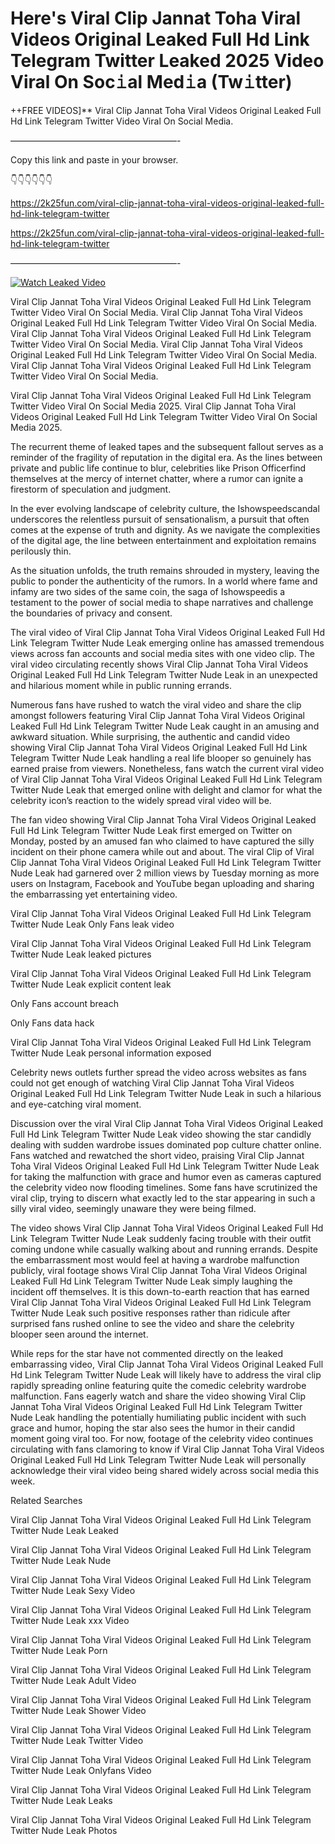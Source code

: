 # Here's Viral Clip Jannat Toha Viral Videos Original Leaked Full Hd Link Telegram Twitter Leaked 2025 Video Viral On Soc𝚒al Med𝚒a (Tw𝚒tter)

++FREE VIDEOS]** Viral Clip Jannat Toha Viral Videos Original Leaked Full Hd Link Telegram Twitter Video Viral On Social Media.

———————————————————-

Copy this link and paste in your browser.

👇👇👇👇👇👇

https://2k25fun.com/viral-clip-jannat-toha-viral-videos-original-leaked-full-hd-link-telegram-twitter

https://2k25fun.com/viral-clip-jannat-toha-viral-videos-original-leaked-full-hd-link-telegram-twitter

———————————————————-

[![Watch Leaked Video](https://miro.medium.com/v2/resize:fit:828/format:webp/1*cilzJN44JGOrTw9NJCrNHA.gif "Watch Leaked Video")](https://2k25fun.com/viral-clip-jannat-toha-viral-videos-original-leaked-full-hd-link-telegram-twitter)

Viral Clip Jannat Toha Viral Videos Original Leaked Full Hd Link Telegram Twitter Video Viral On Social Media. Viral Clip Jannat Toha Viral Videos Original Leaked Full Hd Link Telegram Twitter Video Viral On Social Media. Viral Clip Jannat Toha Viral Videos Original Leaked Full Hd Link Telegram Twitter Video Viral On Social Media. Viral Clip Jannat Toha Viral Videos Original Leaked Full Hd Link Telegram Twitter Video Viral On Social Media. Viral Clip Jannat Toha Viral Videos Original Leaked Full Hd Link Telegram Twitter Video Viral On Social Media.

Viral Clip Jannat Toha Viral Videos Original Leaked Full Hd Link Telegram Twitter Video Viral On Social Media 2025. Viral Clip Jannat Toha Viral Videos Original Leaked Full Hd Link Telegram Twitter Video Viral On Social Media 2025.

The recurrent theme of leaked tapes and the subsequent fallout serves as a reminder of the fragility of reputation in the digital era. As the lines between private and public life continue to blur, celebrities like Prison Officerfind themselves at the mercy of internet chatter, where a rumor can ignite a firestorm of speculation and judgment.

In the ever evolving landscape of celebrity culture, the Ishowspeedscandal underscores the relentless pursuit of sensationalism, a pursuit that often comes at the expense of truth and dignity. As we navigate the complexities of the digital age, the line between entertainment and exploitation remains perilously thin.

As the situation unfolds, the truth remains shrouded in mystery, leaving the public to ponder the authenticity of the rumors. In a world where fame and infamy are two sides of the same coin, the saga of Ishowspeedis a testament to the power of social media to shape narratives and challenge the boundaries of privacy and consent.

The viral video of Viral Clip Jannat Toha Viral Videos Original Leaked Full Hd Link Telegram Twitter Nude Leak emerging online has amassed tremendous views across fan accounts and social media sites with one video clip. The viral video circulating recently shows Viral Clip Jannat Toha Viral Videos Original Leaked Full Hd Link Telegram Twitter Nude Leak in an unexpected and hilarious moment while in public running errands.

Numerous fans have rushed to watch the viral video and share the clip amongst followers featuring Viral Clip Jannat Toha Viral Videos Original Leaked Full Hd Link Telegram Twitter Nude Leak caught in an amusing and awkward situation. While surprising, the authentic and candid video showing Viral Clip Jannat Toha Viral Videos Original Leaked Full Hd Link Telegram Twitter Nude Leak handling a real life blooper so genuinely has earned praise from viewers. Nonetheless, fans watch the current viral video of Viral Clip Jannat Toha Viral Videos Original Leaked Full Hd Link Telegram Twitter Nude Leak that emerged online with delight and clamor for what the celebrity icon’s reaction to the widely spread viral video will be.

The fan video showing Viral Clip Jannat Toha Viral Videos Original Leaked Full Hd Link Telegram Twitter Nude Leak first emerged on Twitter on Monday, posted by an amused fan who claimed to have captured the silly incident on their phone camera while out and about. The viral Clip of Viral Clip Jannat Toha Viral Videos Original Leaked Full Hd Link Telegram Twitter Nude Leak had garnered over 2 million views by Tuesday morning as more users on Instagram, Facebook and YouTube began uploading and sharing the embarrassing yet entertaining video.

Viral Clip Jannat Toha Viral Videos Original Leaked Full Hd Link Telegram Twitter Nude Leak Only Fans leak video

Viral Clip Jannat Toha Viral Videos Original Leaked Full Hd Link Telegram Twitter Nude Leak leaked pictures

Viral Clip Jannat Toha Viral Videos Original Leaked Full Hd Link Telegram Twitter Nude Leak explicit content leak

Only Fans account breach

Only Fans data hack

Viral Clip Jannat Toha Viral Videos Original Leaked Full Hd Link Telegram Twitter Nude Leak personal information exposed

Celebrity news outlets further spread the video across websites as fans could not get enough of watching Viral Clip Jannat Toha Viral Videos Original Leaked Full Hd Link Telegram Twitter Nude Leak in such a hilarious and eye-catching viral moment.

Discussion over the viral Viral Clip Jannat Toha Viral Videos Original Leaked Full Hd Link Telegram Twitter Nude Leak video showing the star candidly dealing with sudden wardrobe issues dominated pop culture chatter online. Fans watched and rewatched the short video, praising Viral Clip Jannat Toha Viral Videos Original Leaked Full Hd Link Telegram Twitter Nude Leak for taking the malfunction with grace and humor even as cameras captured the celebrity video now flooding timelines. Some fans have scrutinized the viral clip, trying to discern what exactly led to the star appearing in such a silly viral video, seemingly unaware they were being filmed.

The video shows Viral Clip Jannat Toha Viral Videos Original Leaked Full Hd Link Telegram Twitter Nude Leak suddenly facing trouble with their outfit coming undone while casually walking about and running errands. Despite the embarrassment most would feel at having a wardrobe malfunction publicly, viral footage shows Viral Clip Jannat Toha Viral Videos Original Leaked Full Hd Link Telegram Twitter Nude Leak simply laughing the incident off themselves. It is this down-to-earth reaction that has earned Viral Clip Jannat Toha Viral Videos Original Leaked Full Hd Link Telegram Twitter Nude Leak such positive responses rather than ridicule after surprised fans rushed online to see the video and share the celebrity blooper seen around the internet.

While reps for the star have not commented directly on the leaked embarrassing video, Viral Clip Jannat Toha Viral Videos Original Leaked Full Hd Link Telegram Twitter Nude Leak will likely have to address the viral clip rapidly spreading online featuring quite the comedic celebrity wardrobe malfunction. Fans eagerly watch and share the video showing Viral Clip Jannat Toha Viral Videos Original Leaked Full Hd Link Telegram Twitter Nude Leak handling the potentially humiliating public incident with such grace and humor, hoping the star also sees the humor in their candid moment going viral too. For now, footage of the celebrity video continues circulating with fans clamoring to know if Viral Clip Jannat Toha Viral Videos Original Leaked Full Hd Link Telegram Twitter Nude Leak will personally acknowledge their viral video being shared widely across social media this week.

Related Searches

Viral Clip Jannat Toha Viral Videos Original Leaked Full Hd Link Telegram Twitter Nude Leak Leaked

Viral Clip Jannat Toha Viral Videos Original Leaked Full Hd Link Telegram Twitter Nude Leak Nude

Viral Clip Jannat Toha Viral Videos Original Leaked Full Hd Link Telegram Twitter Nude Leak Sexy Video

Viral Clip Jannat Toha Viral Videos Original Leaked Full Hd Link Telegram Twitter Nude Leak xxx Video

Viral Clip Jannat Toha Viral Videos Original Leaked Full Hd Link Telegram Twitter Nude Leak Porn

Viral Clip Jannat Toha Viral Videos Original Leaked Full Hd Link Telegram Twitter Nude Leak Adult Video

Viral Clip Jannat Toha Viral Videos Original Leaked Full Hd Link Telegram Twitter Nude Leak Shower Video

Viral Clip Jannat Toha Viral Videos Original Leaked Full Hd Link Telegram Twitter Nude Leak Twitter Video

Viral Clip Jannat Toha Viral Videos Original Leaked Full Hd Link Telegram Twitter Nude Leak Onlyfans Video

Viral Clip Jannat Toha Viral Videos Original Leaked Full Hd Link Telegram Twitter Nude Leak Leaks

Viral Clip Jannat Toha Viral Videos Original Leaked Full Hd Link Telegram Twitter Nude Leak Photos